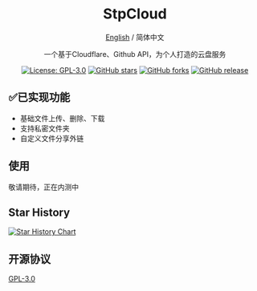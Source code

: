 <div align="center">

<h1 align="center">StpCloud</h1>

[English](README_EN.md) / 简体中文

一个基于Cloudflare、Github API，为个人打造的云盘服务

<p>
<a href="https://www.gnu.org/licenses/gpl-3.0.html"><img src="https://img.shields.io/github/license/Stoeaves/StpCloud" alt="License: GPL-3.0"></a>
<a href="https://github.com/Stoeaves/StpCloud/stargazers"><img src="https://img.shields.io/github/stars/Stoeaves/StpCloud" alt="GitHub stars"></a>
<a href="https://github.com/Stoeaves/StpCloud/forks"><img src="https://img.shields.io/github/forks/Stoeaves/StpCloud" alt="GitHub forks"></a>
<a href="https://github.com/Stoeaves/StpCloud/releases"><img src="https://img.shields.io/github/v/release/Stoeaves/StpCloud" alt="GitHub release"></a>
</p>


</div>

## ✅已实现功能
- 基础文件上传、删除、下载
- 支持私密文件夹
- 自定义文件分享外链

## 使用
敬请期待，正在内测中

## Star History

[![Star History Chart](https://api.star-history.com/svg?repos=Stoeaves/StpCloud&type=Date)](https://www.star-history.com/#Stoeaves/StpCloud&Date)

## 开源协议

[GPL-3.0](LICENSE)
